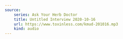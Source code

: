 ```yaml
---
source:
    series: Ask Your Herb Doctor
    title: Untitled Interview 2020-10-16
    url: https://www.toxinless.com/kmud-201016.mp3
    kind: audio
---
```

